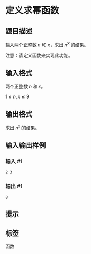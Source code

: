 # 定义求幂函数

## 题目描述

输入两个正整数 $n$ 和 $x$，求出 $n^x$ 的结果。

注意：请定义函数来实现此功能。

## 输入格式

两个正整数 $n$ 和 $x$。

$1 \leq n,x \leq 9$

## 输出格式

求出 $n^x$ 的结果。

## 输入输出样例

### 输入 #1

```
2 3
```

### 输出 #1

```
8
```

## 提示

## 标签
函数
